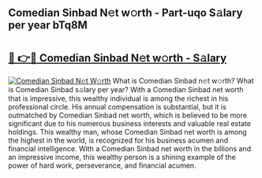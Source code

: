 ## Comedian Sinbad N𝚎t w𝚘rth - Part-uqo S𝚊lary per year bTq8M

# <h2><a href="http://gc4cyo.nevu.top/?p=Comedian+Sinbad">🔗 👉🔴 Comedian Sinbad N𝚎t w𝚘rth - S𝚊lary</a></h2>

[![Comedian Sinbad N𝚎t W𝚘rth](https://i.imgur.com/Oavwk0R.jpeg)](http://gc4cyo.nevu.top/?p=Comedian+Sinbad)
What is Comedian Sinbad n𝚎t w𝚘rth? What is Comedian Sinbad s𝚊lary per year?
With a Comedian Sinbad net worth that is impressive, this wealthy individual is among the richest in his professional circle. His annual compensation is substantial, but it is outmatched by Comedian Sinbad net worth, which is believed to be more significant due to his numerous business interests and valuable real estate holdings. This wealthy man, whose Comedian Sinbad net worth is among the highest in the world, is recognized for his business acumen and financial intelligence. With a Comedian Sinbad net worth in the billions and an impressive income, this wealthy person is a shining example of the power of hard work, perseverance, and financial acumen.
